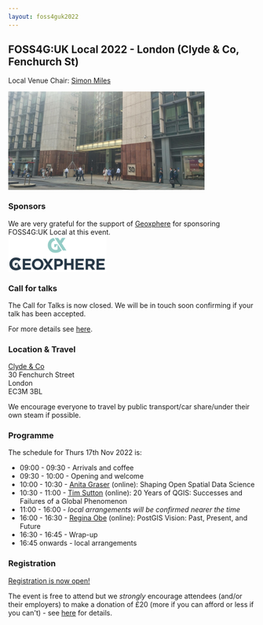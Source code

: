 ```yaml
---
layout: foss4guk2022
---
```


## FOSS4G:UK Local 2022 - London (Clyde & Co, Fenchurch St)

Local Venue Chair: [Simon Miles](https://twitter.com/geosmiles)

<img src="images/blm.png" width="400" align="middle">

### Sponsors
We are very grateful for the support of [Geoxphere](https://www.geoxphere.com) for sponsoring FOSS4G:UK Local at this event.<br>
[<img src="images/geoxphere.png" width="200" align="middle">](https://www.geoxphere.com)

### Call for talks

The Call for Talks is now closed. We will be in touch soon confirming if your talk has been accepted. 

For more details see [here](https://uk.osgeo.org/foss4guk2022local/index.html#call-for-talks).

### Location & Travel
[Clyde & Co](https://www.openstreetmap.org/way/615035502#map=19/51.51119/-0.08209)<br>
30 Fenchurch Street<br>
London<br>
EC3M 3BL<br>

We encourage everyone to travel by public transport/car share/under their own steam if possible.

### Programme

The schedule for Thurs 17th Nov 2022 is:
- 09:00 - 09:30 - Arrivals and coffee
- 09:30 - 10:00 - Opening and welcome
- 10:00 - 10:30 - [Anita Graser](https://anitagraser.com/) (online): Shaping Open Spatial Data Science
- 10:30 - 11:00 - [Tim Sutton](https://kartoza.com/the_team/HR-EMP-00002/) (online): 20 Years of QGIS: Successes and Failures of a Global Phenomenon
- 11:00 - 16:00 - *local arrangements will be confirmed nearer the time*
- 16:00 - 16:30 - [Regina Obe](https://twitter.com/reginaobe) (online): PostGIS Vision: Past, Present, and Future
- 16:30 - 16:45 - Wrap-up
- 16:45 onwards - local arrangements

### Registration

[Registration is now open!](https://www.eventbrite.co.uk/e/foss4g-uk-local-2022-tickets-405826868087)

The event is free to attend but we *strongly* encourage attendees (and/or their employers) to make a donation of £20 (more if you can afford or less if you can't) - see [here](https://uk.osgeo.org/foss4guk2022local/index.html#registration) for details.
